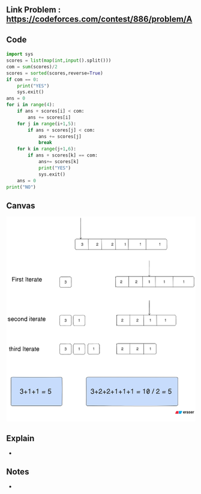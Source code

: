 ## **Link Problem** : https://codeforces.com/contest/886/problem/A


## **Code**

```python
import sys
scores = list(map(int,input().split()))
com = sum(scores)/2
scores = sorted(scores,reverse=True)
if com == 0:
    print("YES")
    sys.exit()
ans = 0
for i in range(4):
    if ans + scores[i] < com:
        ans += scores[i]
    for j in range(i+1,5):
        if ans + scores[j] < com:
            ans += scores[j]
            break
    for k in range(j+1,6):
        if ans + scores[k] == com:
            ans+= scores[k]
            print("YES")
            sys.exit()
    ans = 0
print("NO")
```


## **Canvas**

![Visual Explanation](images/diagram-export-9-5-2025-6_08_41-PM.png)



## **Explain**
- 

## **Notes**
- 